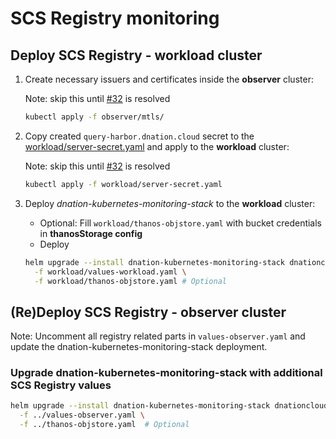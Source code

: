 # SCS Registry monitoring

## Deploy SCS Registry - workload cluster

1. Create necessary issuers and certificates inside the **observer** cluster:

   Note: skip this until [#32](https://github.com/SovereignCloudStack/k8s-observability/issues/32) is resolved
   ```bash
   kubectl apply -f observer/mtls/
   ```
2. Copy created `query-harbor.dnation.cloud` secret to the [workload/server-secret.yaml](./workload/server-secret.yaml)
   and apply to the **workload** cluster:

   Note: skip this until [#32](https://github.com/SovereignCloudStack/k8s-observability/issues/32) is resolved
   ```bash
   kubectl apply -f workload/server-secret.yaml
   ```
3. Deploy *dnation-kubernetes-monitoring-stack* to the **workload** cluster:
   - Optional: Fill `workload/thanos-objstore.yaml` with bucket credentials in **thanosStorage config**
   - Deploy
   ```bash
   helm upgrade --install dnation-kubernetes-monitoring-stack dnationcloud/dnation-kubernetes-monitoring-stack \
     -f workload/values-workload.yaml \
     -f workload/thanos-objstore.yaml # Optional
   ```

## (Re)Deploy SCS Registry - observer cluster

Note: Uncomment all registry related parts in `values-observer.yaml` and update the
dnation-kubernetes-monitoring-stack deployment.

### Upgrade dnation-kubernetes-monitoring-stack with additional SCS Registry values

```bash
helm upgrade --install dnation-kubernetes-monitoring-stack dnationcloud/dnation-kubernetes-monitoring-stack \
  -f ../values-observer.yaml \
  -f ../thanos-objstore.yaml  # Optional
```

